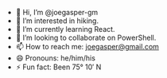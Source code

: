 - 👋 Hi, I’m @joegasper-gm
- 👀 I’m interested in hiking.
- 🌱 I’m currently learning React.
- 💞️ I’m looking to collaborate on PowerShell.
- 📫 How to reach me: joegasper@gmail.com
- 😄 Pronouns: he/him/his
- ⚡ Fun fact: Been 75° 10′ N

<!---
joegasper-gm/joegasper-gm is a ✨ special ✨ repository because its `README.md` (this file) appears on your GitHub profile.
You can click the Preview link to take a look at your changes.
--->
